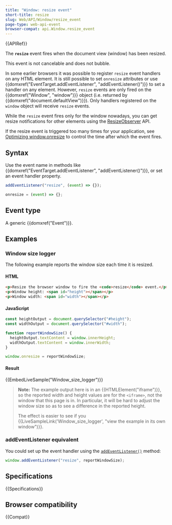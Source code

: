 ```yaml
---
title: "Window: resize event"
short-title: resize
slug: Web/API/Window/resize_event
page-type: web-api-event
browser-compat: api.Window.resize_event
---
```


{{APIRef}}

The **`resize`** event fires when the document view (window) has been resized.

This event is not cancelable and does not bubble.

In some earlier browsers it was possible to register `resize` event handlers on any HTML element. It is still possible to set `onresize` attributes or use {{domxref("EventTarget.addEventListener", "addEventListener()")}} to set a handler on any element. However, `resize` events are only fired on the {{domxref("Window", "window")}} object (i.e. returned by {{domxref("document.defaultView")}}). Only handlers registered on the `window` object will receive `resize` events.

While the `resize` event fires only for the window nowadays, you can get resize notifications for other elements using the [ResizeObserver](/en-US/docs/Web/API/ResizeObserver) API.

If the resize event is triggered too many times for your application, see [Optimizing window.onresize](https://bencentra.com/code/2015/02/27/optimizing-window-resize.html) to control the time after which the event fires.

## Syntax

Use the event name in methods like {{domxref("EventTarget.addEventListener", "addEventListener()")}}, or set an event handler property.

```js
addEventListener("resize", (event) => {});

onresize = (event) => {};
```

## Event type

A generic {{domxref("Event")}}.

## Examples

### Window size logger

The following example reports the window size each time it is resized.

#### HTML

```html
<p>Resize the browser window to fire the <code>resize</code> event.</p>
<p>Window height: <span id="height"></span></p>
<p>Window width: <span id="width"></span></p>
```

#### JavaScript

```js
const heightOutput = document.querySelector("#height");
const widthOutput = document.querySelector("#width");

function reportWindowSize() {
  heightOutput.textContent = window.innerHeight;
  widthOutput.textContent = window.innerWidth;
}

window.onresize = reportWindowSize;
```

#### Result

{{EmbedLiveSample("Window_size_logger")}}

> **Note:** The example output here is in an {{HTMLElement("iframe")}}, so the reported width and height values are for the `<iframe>`, not the window that this page is in. In particular, it will be hard to adjust the window size so as to see a difference in the reported height.
>
> The effect is easier to see if you {{LiveSampleLink('Window_size_logger', "view the example in its own window")}}.

### addEventListener equivalent

You could set up the event handler using the [`addEventListener()`](/en-US/docs/Web/API/EventTarget/addEventListener) method:

```js
window.addEventListener("resize", reportWindowSize);
```

## Specifications

{{Specifications}}

## Browser compatibility

{{Compat}}
